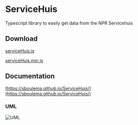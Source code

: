 # ServiceHuis
Typescript library to easily get data from the NPR Servicehuis

## Download
[serviceHuis.js](https://raw.githubusercontent.com/sboulema/ServiceHuis/master/ServiceHuis/dist/serviceHuis.js)

[serviceHuis.min.js](https://raw.githubusercontent.com/sboulema/ServiceHuis/master/ServiceHuis/dist/serviceHuis.min.js)

## Documentation
[https://sboulema.github.io/ServiceHuis/](https://sboulema.github.io/ServiceHuis/)

### UML
![UML](https://cdn.rawgit.com/sboulema/ServiceHuis/master/ServiceHuis/UML/ServiceHuis-UML.png)


